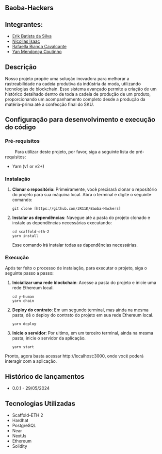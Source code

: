 ## Baoba-Hackers

## Integrantes:
- <a href="https://www.linkedin.com/in/erik-batista-da-silva-455612215/">Erik Batista da Silva</a>
- <a href="https://www.linkedin.com/in/nicollas-isaac/">Nicollas Isaac</a>
- <a href="https://www.linkedin.com/in/rafaella-bianca-cavalcante/">Rafaella Bianca Cavalcante</a>
- <a href="https://www.linkedin.com/in/yan-m-coutinho/">Yan Mendonça Coutinho</a>
  
## Descrição
Nosso projeto propõe uma solução inovadora para melhorar a rastreabilidade na cadeia produtiva da indústria da moda, utilizando tecnologias de blockchain. Esse sistema avançado permite a criação de um histórico detalhado dentro de toda a cadeia de produção de um produto, proporcionando um acompanhamento completo desde a produção da matéria-prima até a confecção final do SKU.

  
## Configuração para desenvolvimento e execução do código
### Pré-requisitos

&emsp;&emsp; Para utilizar deste projeto, por favor, siga a seguinte lista de pré-requisitos:

- Yarn (v1 or v2+)

### Instalação
1. **Clonar o repositório**: Primeiramente, você precisará clonar o repositório do projeto para sua máquina local. Abra o terminal e digite o seguinte comando:
   ```
   git clone [https://github.com/3R11K/Baoba-Hackers]
   ```



2. **Instalar as dependências**: Navegue até a pasta do projeto clonado e instale as dependências necessárias executando:
   ```
   cd scaffold-eth-2
   yarn install
   ```
   Esse comando irá instalar todas as dapendências necessárias.

### Execução

Após ter feito o processo de instalação, para executar o projeto, siga o seguinte passo a passo:

1. **Inicializar uma rede blockchain**: Acesse a pasta do projeto e inicie uma rede Ethereum local.
   ```
   cd y-human
   yarn chain
   ```

2. **Deploy do contrato**: Em um segundo terminal, mas ainda na mesma pasta, dê o deploy do contrato do projeto em sua rede Ethereum local.
   ```
   yarn deploy
   ```

3. **Inicie o servidor**: Por ultimo, em um terceiro terminal, ainda na mesma pasta, inicie o servidor da aplicação.
   ```
   yarn start
   ```
Pronto, agora basta acessar http://localhost:3000, onde você poderá interagir com a aplicação.

## Histórico de lançamentos
* 0.0.1 - 29/05/2024
  
## Tecnologias Utilizadas
- Scaffold-ETH 2
- Hardhat
- PostgreSQL
- Near
- NextJs
- Ethereum
- Solidity


